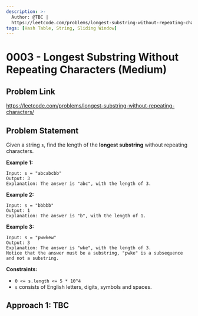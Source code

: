 ```yaml
---
description: >-
  Author: @TBC |
  https://leetcode.com/problems/longest-substring-without-repeating-characters/
tags: [Hash Table, String, Sliding Window]
---
```


# 0003 - Longest Substring Without Repeating Characters (Medium)

## Problem Link

https://leetcode.com/problems/longest-substring-without-repeating-characters/

## Problem Statement

Given a string `s`, find the length of the **longest substring** without repeating characters.

**Example 1:**

```
Input: s = "abcabcbb"
Output: 3
Explanation: The answer is "abc", with the length of 3.
```

**Example 2:**

```
Input: s = "bbbbb"
Output: 1
Explanation: The answer is "b", with the length of 1.
```

**Example 3:**

```
Input: s = "pwwkew"
Output: 3
Explanation: The answer is "wke", with the length of 3.
Notice that the answer must be a substring, "pwke" is a subsequence and not a substring.
```

**Constraints:**

* `0 <= s.length <= 5 * 10^4`
* `s` consists of English letters, digits, symbols and spaces.

## Approach 1: TBC
